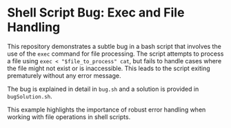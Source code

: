 # Shell Script Bug: Exec and File Handling

This repository demonstrates a subtle bug in a bash script that involves the use of the `exec` command for file processing.  The script attempts to process a file using `exec < "$file_to_process" cat`, but fails to handle cases where the file might not exist or is inaccessible. This leads to the script exiting prematurely without any error message.

The bug is explained in detail in `bug.sh` and a solution is provided in `bugSolution.sh`.

This example highlights the importance of robust error handling when working with file operations in shell scripts.